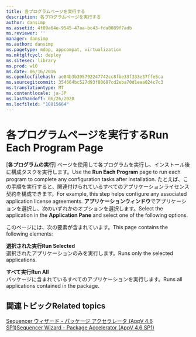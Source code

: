 ```yaml
---
title: 各プログラムページを実行する
description: 各プログラムページを実行する
author: dansimp
ms.assetid: 4f09a64e-9545-47aa-bc43-fda0089f7adb
ms.reviewer: ''
manager: dansimp
ms.author: dansimp
ms.pagetype: mdop, appcompat, virtualization
ms.mktglfcycl: deploy
ms.sitesec: library
ms.prod: w10
ms.date: 06/16/2016
ms.openlocfilehash: ae04b3b395792247742cc8fbe33f333e37ffe5ca
ms.sourcegitcommit: 354664bc527d93f80687cd2eba70d1eea024c7c3
ms.translationtype: MT
ms.contentlocale: ja-JP
ms.lasthandoff: 06/26/2020
ms.locfileid: "10815664"
---
```

# <span data-ttu-id="8b2a8-103">各プログラムページを実行する</span><span class="sxs-lookup"><span data-stu-id="8b2a8-103">Run Each Program Page</span></span>


<span data-ttu-id="8b2a8-104">[**各プログラムの実行**] ページを使用して各プログラムを実行し、インストール後に構成タスクを実行します。</span><span class="sxs-lookup"><span data-stu-id="8b2a8-104">Use the **Run Each Program** page to run each program to complete any configuration tasks after installation.</span></span> <span data-ttu-id="8b2a8-105">たとえば、この手順を実行すると、関連付けられているすべてのアプリケーションライセンス契約を構成できます。</span><span class="sxs-lookup"><span data-stu-id="8b2a8-105">For example, this step helps configure any associated application license agreements.</span></span> <span data-ttu-id="8b2a8-106">**アプリケーションウィンドウ**でアプリケーションを選択し、次のいずれかのオプションを選択します。</span><span class="sxs-lookup"><span data-stu-id="8b2a8-106">Select the application in the **Application Pane** and select one of the following options.</span></span>

<span data-ttu-id="8b2a8-107">このページには、次の要素が含まれています。</span><span class="sxs-lookup"><span data-stu-id="8b2a8-107">This page contains the following elements:</span></span>

<a href="" id="run-selected"></a>**<span data-ttu-id="8b2a8-108">選択された実行</span><span class="sxs-lookup"><span data-stu-id="8b2a8-108">Run Selected</span></span>**  
<span data-ttu-id="8b2a8-109">選択されたアプリケーションのみを実行します。</span><span class="sxs-lookup"><span data-stu-id="8b2a8-109">Runs only the selected applications.</span></span>

<a href="" id="run-all"></a>**<span data-ttu-id="8b2a8-110">すべて実行</span><span class="sxs-lookup"><span data-stu-id="8b2a8-110">Run All</span></span>**  
<span data-ttu-id="8b2a8-111">パッケージに含まれているすべてのアプリケーションを実行します。</span><span class="sxs-lookup"><span data-stu-id="8b2a8-111">Runs all applications contained in the package.</span></span>

## <span data-ttu-id="8b2a8-112">関連トピック</span><span class="sxs-lookup"><span data-stu-id="8b2a8-112">Related topics</span></span>


[<span data-ttu-id="8b2a8-113">Sequencer ウィザード - パッケージ アクセラレータ (AppV 4.6 SP1)</span><span class="sxs-lookup"><span data-stu-id="8b2a8-113">Sequencer Wizard - Package Accelerator (AppV 4.6 SP1)</span></span>](sequencer-wizard---package-accelerator--appv-46-sp1-.md)

 

 





